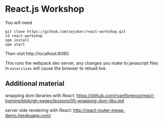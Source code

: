 React.js Workshop
====================================

You will need

```
git clone https://github.com/sejoker/react-workshop.git
cd react-workshop
npm install
npm start
```

Then visit http://localhost:8080.

This runs the webpack dev server, any changes you make to javascript
files in `excercises` will cause the browser to reload live.

Additional material
-------------------------------

wrapping dom libraries with React:
https://github.com/ryanflorence/react-training/blob/gh-pages/lessons/05-wrapping-dom-libs.md

server side rendering with React:
http://react-router-mega-demo.herokuapp.com/


